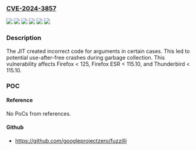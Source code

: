 ### [CVE-2024-3857](https://cve.mitre.org/cgi-bin/cvename.cgi?name=CVE-2024-3857)
![](https://img.shields.io/static/v1?label=Product&message=Firefox%20ESR&color=blue)
![](https://img.shields.io/static/v1?label=Product&message=Firefox&color=blue)
![](https://img.shields.io/static/v1?label=Product&message=Thunderbird&color=blue)
![](https://img.shields.io/static/v1?label=Version&message=unspecified%3C%20115.10%20&color=brighgreen)
![](https://img.shields.io/static/v1?label=Version&message=unspecified%3C%20125%20&color=brighgreen)
![](https://img.shields.io/static/v1?label=Vulnerability&message=Incorrect%20JITting%20of%20arguments%20led%20to%20use-after-free%20during%20garbage%20collection&color=brighgreen)

### Description

The JIT created incorrect code for arguments in certain cases. This led to potential use-after-free crashes during garbage collection. This vulnerability affects Firefox < 125, Firefox ESR < 115.10, and Thunderbird < 115.10.

### POC

#### Reference
No PoCs from references.

#### Github
- https://github.com/googleprojectzero/fuzzilli


